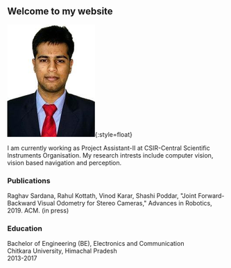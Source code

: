 ## Welcome to my website
![raghav_photo](imgs/raghav.jpeg){:style=float}

I am currently working as Project Assistant-II at CSIR-Central Scientific Instruments Organisation. My research intrests include computer vision, vision based navigation and perception.

### Publications

Raghav Sardana, Rahul Kottath, Vinod Karar, Shashi Poddar, "Joint Forward-Backward Visual Odometry for Stereo Cameras," Advances in Robotics, 2019. ACM. (in press)

### Education

Bachelor of Engineering (BE), Electronics and Communication<br/>
Chitkara University, Himachal Pradesh<br/>
2013-2017
